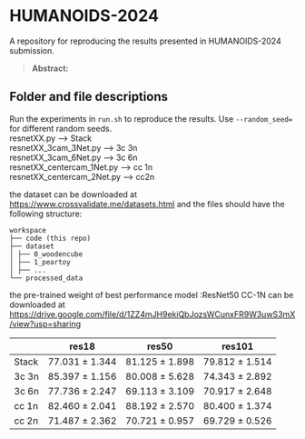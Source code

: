 # HUMANOIDS-2024
A repository for reproducing the results presented in HUMANOIDS-2024 submission.

> **Abstract:** 

## Folder and file descriptions
Run the experiments in `run.sh` to reproduce the results. Use `--random_seed=` for different random seeds.\
resnetXX.py --> Stack\
resnetXX_3cam_3Net.py --> 3c 3n\
resnetXX_3cam_6Net.py --> 3c 6n\
resnetXX_centercam_1Net.py --> cc 1n\
resnetXX_centercam_2Net.py --> cc2n

the dataset can be downloaded at https://www.crossvalidate.me/datasets.html
and the files should have the following structure: 
```
workspace
├── code (this repo) 
├── dataset 
│ ├── 0_woodencube 
│ ├── 1_peartoy 
│ ├── ... 
└── processed_data 
```

the pre-trained weight of best performance model :ResNet50 CC-1N can be downloaded at https://drive.google.com/file/d/1ZZ4mJH9ekiQbJozsWCunxFR9W3uwS3mX/view?usp=sharing

|      | res18                   | res50                   | res101                  |
|------|-------------------------|-------------------------|-------------------------|
| Stack| 77.031 ± 1.344          | 81.125 ± 1.898          | 79.812 ± 1.514          |
| 3c 3n| 85.397 ± 1.156          | 80.008 ± 5.628          | 74.343 ± 2.892          |
| 3c 6n| 77.736 ± 2.247          | 69.113 ± 3.109          | 70.917 ± 2.648          |
| cc 1n| 82.460 ± 2.041          | 88.192 ± 2.570          | 80.400 ± 1.374          |
| cc 2n| 71.487 ± 2.362          | 70.721 ± 0.957          | 69.729 ± 0.526          |
